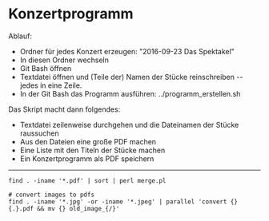 Konzertprogramm
===============

Ablauf:

 - Ordner für jedes Konzert erzeugen: "2016-09-23 Das Spektakel"
 - In diesen Ordner wechseln
 - Git Bash öffnen
 - Textdatei öffnen und (Teile der) Namen der Stücke reinschreiben -- jedes in eine Zeile.
 - In der Git Bash das Programm ausführen: ../programm_erstellen.sh

Das Skript macht dann folgendes:

 - Textdatei zeilenweise durchgehen und die Dateinamen der Stücke raussuchen
 - Aus den Dateien eine große PDF machen
 - Eine Liste mit den Titeln der Stücke machen
 - Ein Konzertprogramm als PDF speichern

-----------

```
find . -iname '*.pdf' | sort | perl merge.pl

# convert images to pdfs
find . -iname '*.jpg' -or -iname '*.jpeg' | parallel 'convert {} {.}.pdf && mv {} old_image_{/}'
```

